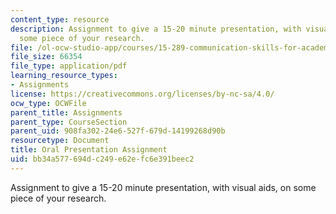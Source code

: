 ```yaml
---
content_type: resource
description: Assignment to give a 15-20 minute presentation, with visual aids, on
  some piece of your research.
file: /ol-ocw-studio-app/courses/15-289-communication-skills-for-academics-spring-2002/bb34a577694dc249e62efc6e391beec2_oralassn2002.pdf
file_size: 66354
file_type: application/pdf
learning_resource_types:
- Assignments
license: https://creativecommons.org/licenses/by-nc-sa/4.0/
ocw_type: OCWFile
parent_title: Assignments
parent_type: CourseSection
parent_uid: 908fa302-24e6-527f-679d-14199268d90b
resourcetype: Document
title: Oral Presentation Assignment
uid: bb34a577-694d-c249-e62e-fc6e391beec2
---
```

Assignment to give a 15-20 minute presentation, with visual aids, on some piece of your research.